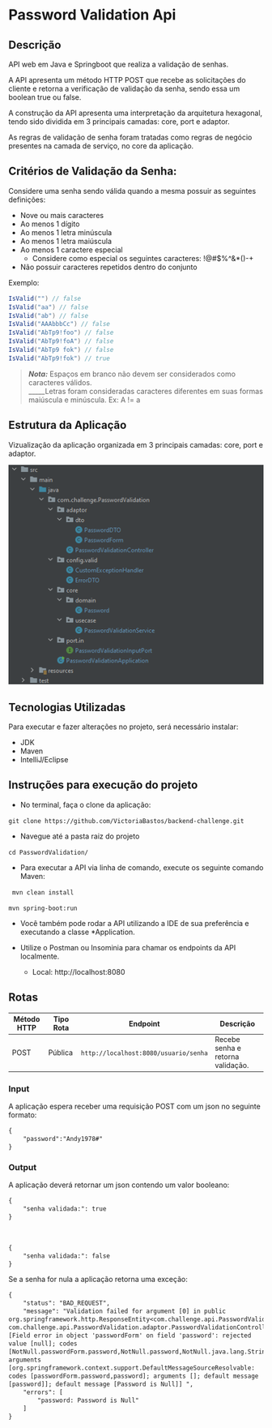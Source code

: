 
# Password Validation Api

## Descrição

API web em Java e Springboot que realiza a validação de senhas.

A API apresenta um método HTTP POST que recebe as solicitações do cliente e retorna a verificação de validação da senha, sendo essa um boolean true ou false.

A construção da API apresenta uma interpretação da arquitetura hexagonal, tendo sido dividida em 3 principais camadas: core, port e adaptor.

As regras de validação de senha foram tratadas como regras de negócio presentes na camada de serviço, no core da aplicação. 


## Critérios de Validação da Senha:

Considere uma senha sendo válida quando a mesma possuir as seguintes definições:

- Nove ou mais caracteres
- Ao menos 1 dígito
- Ao menos 1 letra minúscula
- Ao menos 1 letra maiúscula
- Ao menos 1 caractere especial
  - Considere como especial os seguintes caracteres: !@#$%^&*()-+
- Não possuir caracteres repetidos dentro do conjunto

Exemplo:  

```c#
IsValid("") // false  
IsValid("aa") // false  
IsValid("ab") // false  
IsValid("AAAbbbCc") // false  
IsValid("AbTp9!foo") // false  
IsValid("AbTp9!foA") // false
IsValid("AbTp9 fok") // false
IsValid("AbTp9!fok") // true
```

> **_Nota:_**  Espaços em branco não devem ser considerados como caracteres válidos.</br>
> _____Letras foram consideradas caracteres diferentes em suas formas maiúscula e minúscula. Ex: A != a



## Estrutura da Aplicação

Vizualização da aplicação organizada em 3 principais camadas: core, port e adaptor.

<img src="./assets/archHex.PNG">

## Tecnologias Utilizadas
Para executar e fazer alterações no projeto, será necessário instalar:

- JDK
- Maven
- IntelliJ/Eclipse

## Instruções para execução do projeto
- No terminal, faça o clone da aplicação:

``git clone https://github.com/VictoriaBastos/backend-challenge.git``

- Navegue até a pasta raiz do projeto 

``cd PasswordValidation/``

- Para executar a API via linha de comando, execute os seguinte comando Maven:

`` mvn clean install``

``mvn spring-boot:run``



- Você também pode rodar a API utilizando a IDE de sua preferência e executando a classe *Application. 


- Utilize o Postman ou Insominia para chamar os endpoints da API localmente.
  - Local: http://localhost:8080

## Rotas

| Método HTTP | Tipo Rota | Endpoint                               | Descrição                         |
|-------------| --------- |----------------------------------------|-----------------------------------|
| POST        | Pública   | `http://localhost:8080/usuario/senha` | Recebe senha e retorna validação. |     

### Input
A aplicação espera receber uma requisição POST com um json no seguinte formato:

    { 
        "password":"Andy1978#" 
    }

### Output
A aplicação deverá retornar um json contendo um valor booleano:

    {
        "senha validada:": true
    }
<br>
    
    {
        "senha validada:": false
    }

Se a senha for nula a aplicação retorna uma exceção:

    {
        "status": "BAD_REQUEST",
        "message": "Validation failed for argument [0] in public org.springframework.http.ResponseEntity<com.challenge.api.PasswordValidation.adaptor.dto.PasswordDTO> com.challenge.api.PasswordValidation.adaptor.PasswordValidationController.validateUserPassword(com.challenge.api.PasswordValidation.adaptor.dto.PasswordForm): [Field error in object 'passwordForm' on field 'password': rejected value [null]; codes [NotNull.passwordForm.password,NotNull.password,NotNull.java.lang.String,NotNull]; arguments [org.springframework.context.support.DefaultMessageSourceResolvable: codes [passwordForm.password,password]; arguments []; default message [password]]; default message [Password is Null]] ",
        "errors": [
            "password: Password is Null"
        ]
    }




